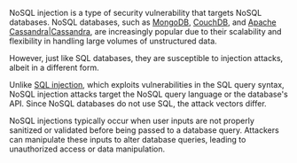 NoSQL injection is a type of security vulnerability that targets NoSQL databases. NoSQL databases, such as [MongoDB](), [CouchDB](), and [Apache Cassandra|Cassandra](), are increasingly popular due to their scalability and flexibility in handling large volumes of unstructured data. 

However, just like SQL databases, they are susceptible to injection attacks, albeit in a different form.

Unlike [SQL injection](), which exploits vulnerabilities in the SQL query syntax, NoSQL injection attacks target the NoSQL query language or the database's API. Since NoSQL databases do not use SQL, the attack vectors differ.

NoSQL injections typically occur when user inputs are not properly sanitized or validated before being passed to a database query. Attackers can manipulate these inputs to alter database queries, leading to unauthorized access or data manipulation.